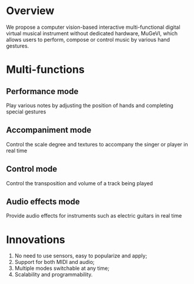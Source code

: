 # Overview
We propose a computer vision-based interactive multi-functional digital virtual musical instrument without dedicated hardware, MuGeVI, which allows users to perform, compose or control music by various hand gestures.
# Multi-functions
## Performance mode
Play various notes by adjusting the position of hands and completing special gestures 
## Accompaniment mode
Control the scale degree and textures to accompany the singer or player in real time
## Control mode
Control the transposition and volume of a track being played
## Audio effects mode
Provide audio effects for instruments such as electric guitars in real time
# Innovations
1. No need to use sensors, easy to popularize and apply;
2. Support for both MIDI and audio;
3. Multiple modes switchable at any time;
4. Scalability and programmability.
